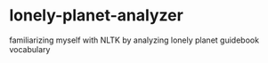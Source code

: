# lonely-planet-analyzer
familiarizing myself with NLTK by analyzing lonely planet guidebook vocabulary
